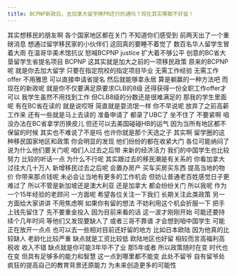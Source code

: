 ```yaml
---
title: BCPNP新政后，去加拿大留学换PR还行的通吗？现在其实哪都不好留！
---
```

其实想移民的朋友啊
各个国家地区都在关门
不知道你们感受到
前两天出了一个重磅消息
想通过留学移民家的小伙伴们
这回真的要睡不着觉了
数百名华人留学生冒着大雨
在温哥华美术馆抗议
怒喊BCPNP justice
扩大着不够公平
创意的BC省大垦留学生省提名项目
BCPNP
这其实就是加大之前的一项移民政策
原来的BCPNP呢
就是你去加大留学
只要在指定院校的指定项目毕业
无需工作经验
无需工作offer
不用雅思
可以直接申请省提名
然后就能够拿永居
算是躺赢的一种方法吧
而现在的新政呢
就是你不仅要满足原要求CLB的8级
还得获得一份全职工作offer才可以
我学生虽然不用找到工作
但CLB8级的分数还是很难满足的
那我的学生里面呢
有在BC省在读的
就是说哎呀
简直就是耍流氓一样
你不早说呢
放弃了之前高薪工作来
还有一些就是马上去读的
准备申请了
都录了UBC了
坐不住了
不要紧啊
咱没办法在BC省拿学历换皮儿
但还可以去美国碰碰HB的运气
因为当所有地区都不保留的时候
其实也不难说了不是吗
也许你就是那个天选之子
其实啊
留学圈的这种移民国家地区和政策
你会明显的发现
他们纷纷的都在收紧大门
各位可能纳闷了
说为什么他们要关门呢
咱们人过去之后带
来新的经济活力
我们的中国学生也比较努力
比较的听话一点
为什么不行呢
其实跟过去的移民潮是有关系的
你看加拿大过往大几十万人
新增移民过去之后呢
会置办房产
买车买房买东西
提高当地的物价
你带来那点钱呢
未必会让当地有更多的工作机会
但妨让普通老百姓感觉日子更难过了
所以不管是新加坡还是澳大利亚
还是加拿大
都会纷纷关门
所以我呢
作为一个15年经验的老顾问
一方面呢
希望各位关注一下我们
长期关注此类政策
另一方面给大家讲讲
不用焦虑啊
如果你有留的想法
不妨利用这个机会折服一下
把手上钱先留住了
先不要重金投入
因为目前来看的话
这一波才刚刚开始
可能还要持续个几年时间
等他们又发现要缺人了
或者三哥不靠谱
才会想到咱中国学生
可能正在放开一点点
也可以去一些相对目前还好留的地方
比如日本欧陆
因为他真的比较缺人
老龄化比较严重
缺点就是工资比较低
欧陆地区也好留
相较而言高福利高税收
收入不错
缺点就是你可能3年毕不了业
那5年或者
所以政策随时在变
时代也在变
但具有足够多的能力和智慧
这一点到哪里都不能变
此处不留爷
自有留爷处
疯狂的提高自己的教育背景还原能力
为未来创造更多的可能性
